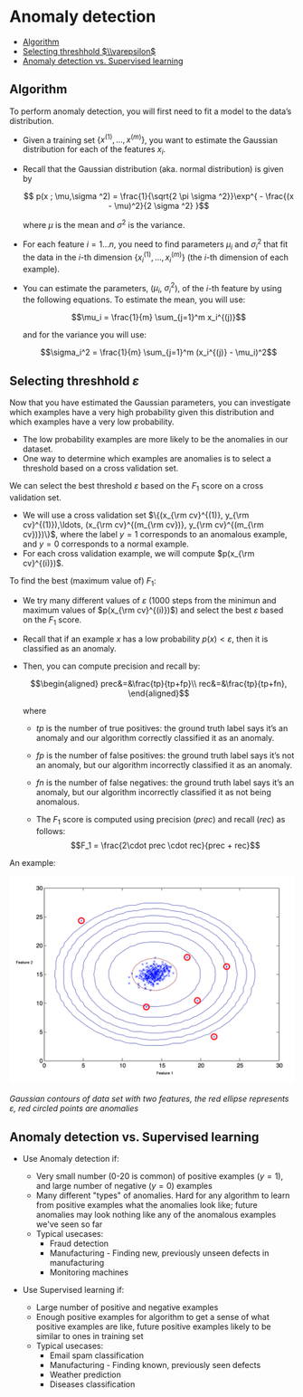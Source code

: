 # Anomaly detection

- [Algorithm](#algorithm)
- [Selecting threshhold $\\varepsilon$](#selecting-threshhold-varepsilon)
- [Anomaly detection vs. Supervised learning](#anomaly-detection-vs-supervised-learning)


## Algorithm

To perform anomaly detection, you will first need to fit a model to the data’s distribution.

- Given a training set $\{x^{(1)}, ..., x^{(m)}\}$, you want to estimate the Gaussian distribution for each
of the features $x_i$.

- Recall that the Gaussian distribution (aka. normal distribution) is given by

   $$ p(x ; \mu,\sigma ^2) = \frac{1}{\sqrt{2 \pi \sigma ^2}}\exp^{ - \frac{(x - \mu)^2}{2 \sigma ^2} }$$

   where $\mu$ is the mean and $\sigma^2$ is the variance.

- For each feature $i = 1\ldots n$, you need to find parameters $\mu_i$ and $\sigma_i^2$ that fit the data in the $i$-th dimension $\{x_i^{(1)}, ..., x_i^{(m)}\}$ (the $i$-th dimension of each example).

- You can estimate the parameters, ($\mu_i$, $\sigma_i^2$), of the $i$-th
feature by using the following equations. To estimate the mean, you will
use:

  $$\mu_i = \frac{1}{m} \sum_{j=1}^m x_i^{(j)}$$

  and for the variance you will use:

  $$\sigma_i^2 = \frac{1}{m} \sum_{j=1}^m (x_i^{(j)} - \mu_i)^2$$


## Selecting threshhold $\varepsilon$

Now that you have estimated the Gaussian parameters, you can investigate which examples have a very high probability given this distribution and which examples have a very low probability.

  - The low probability examples are more likely to be the anomalies in our dataset.
  - One way to determine which examples are anomalies is to select a threshold based on a cross validation set.

We can select the best threshold $\varepsilon$ based on the $F_1$ score on a cross validation set.

- We will use a cross validation set
$\{(x_{\rm cv}^{(1)}, y_{\rm cv}^{(1)}),\ldots, (x_{\rm cv}^{(m_{\rm cv})}, y_{\rm cv}^{(m_{\rm cv})})\}$, where the label $y=1$ corresponds to an anomalous example, and $y=0$ corresponds to a normal example.
- For each cross validation example, we will compute $p(x_{\rm cv}^{(i)})$.

To find the best (maximum value of) $F_1$:

- We try many different values of $\varepsilon$ (1000 steps from the minimun and maximum values of $p(x_{\rm cv}^{(i)})$) and select the best $\varepsilon$ based on the $F_1$ score.

- Recall that if an example $x$ has a low probability $p(x) < \varepsilon$, then it is classified as an anomaly.

- Then, you can compute precision and recall by:

   $$\begin{aligned}
   prec&=&\frac{tp}{tp+fp}\\
   rec&=&\frac{tp}{tp+fn},
   \end{aligned}$$

   where

    - $tp$ is the number of true positives: the ground truth label says it’s an anomaly and our algorithm correctly classified it as an anomaly.
    - $fp$ is the number of false positives: the ground truth label says it’s not an anomaly, but our algorithm incorrectly classified it as an anomaly.
    - $fn$ is the number of false negatives: the ground truth label says it’s an anomaly, but our algorithm incorrectly classified it as not being anomalous.

  - The $F_1$ score is computed using precision ($prec$) and recall ($rec$) as follows:
    $$F_1 = \frac{2\cdot prec \cdot rec}{prec + rec}$$

An example:

![Example](images/ml_anomaly-detection-example.png)

*Gaussian contours of data set with two features, the red ellipse represents $\varepsilon$, red circled points are anomalies*


## Anomaly detection vs. Supervised learning

- Use Anomaly detection if:
  - Very small number (0-20 is common) of positive examples ($y = 1$), and large number of negative ($y=0$) examples
  - Many different "types" of anomalies. Hard for any algorithm to learn from positive examples what the anomalies look like; future anomalies may look nothing like any of the anomalous examples we've seen so far
  - Typical usecases:
    - Fraud detection
    - Manufacturing - Finding new, previously unseen defects in manufacturing
    - Monitoring machines

- Use Supervised learning if:
  - Large number of positive and negative examples
  - Enough positive examples for algorithm to get a sense of what positive examples are like, future positive examples likely to be similar to ones in training set
  - Typical usecases:
    - Email spam classification
    - Manufacturing - Finding known, previously seen defects
    - Weather prediction
    - Diseases classification